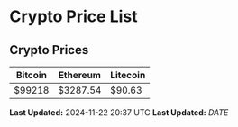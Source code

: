 # Crypto Price List

## Crypto Prices
| Bitcoin | Ethereum | Litecoin |
| ------- | -------- | -------- |
| $99218 | $3287.54 | $90.63 |
**Last Updated:** 2024-11-22 20:37 UTC
**Last Updated:** $DATE$
